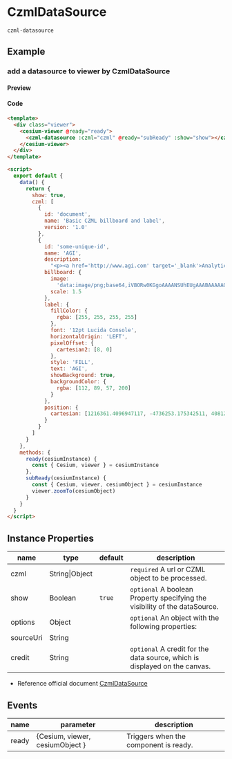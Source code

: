 # CzmlDataSource

`czml-datasource`

## Example

### add a datasource to viewer by CzmlDataSource

#### Preview

<doc-preview>
  <template>
    <div class="viewer">
      <cesium-viewer @ready="ready">
        <czml-datasource :czml="czml" @ready="subReady" :show="show"></czml-datasource>
      </cesium-viewer>
    </div>
  </template>

  <script>
    export default {
      data () {
        return {
          show: true,
          czml: [{
              "id" : "document",
              "name" : "Basic CZML billboard and label",
              "version" : "1.0"
          }, {
              "id" : "some-unique-id",
              "name" : "AGI",
              "description" : "<p><a href='http://www.agi.com' target='_blank'>Analytical Graphics, Inc.</a> (AGI) founded Cesium.</p>",
              "billboard" : {
                  "image" : "data:image/png;base64,iVBORw0KGgoAAAANSUhEUgAAABAAAAAQCAYAAAAf8/9hAAAAAXNSR0IArs4c6QAAAARnQU1BAACxjwv8YQUAAAAJcEhZcwAADsMAAA7DAcdvqGQAAACvSURBVDhPrZDRDcMgDAU9GqN0lIzijw6SUbJJygUeNQgSqepJTyHG91LVVpwDdfxM3T9TSl1EXZvDwii471fivK73cBFFQNTT/d2KoGpfGOpSIkhUpgUMxq9DFEsWv4IXhlyCnhBFnZcFEEuYqbiUlNwWgMTdrZ3JbQFoEVG53rd8ztG9aPJMnBUQf/VFraBJeWnLS0RfjbKyLJA8FkT5seDYS1Qwyv8t0B/5C2ZmH2/eTGNNBgMmAAAAAElFTkSuQmCC",
                  "scale" : 1.5
              },
              "label" : {
                  "fillColor" : {
                      "rgba" : [255, 255, 255, 255]
                  },
                  "font" : "12pt Lucida Console",
                  "horizontalOrigin" : "LEFT",
                  "pixelOffset" : {
                      "cartesian2" : [8, 0]
                  },
                  "style" : "FILL",
                  "text" : "AGI",
                  "showBackground" : true,
                  "backgroundColor" : {
                      "rgba" : [112, 89, 57, 200]
                  }
              },
              "position" : {
                  "cartesian":[
                      1216361.4096947117, -4736253.175342511, 4081267.4865667094
                  ]
              }
          }]
        }
      },
      methods: {
        ready (cesiumInstance) {
          const { Cesium, viewer } = cesiumInstance
        },
        subReady (cesiumInstance){
          const { Cesium, viewer, cesiumObject } = cesiumInstance
          viewer.zoomTo(cesiumObject)
        }
      }
    }
  </script>
</doc-preview>

#### Code

```html
<template>
  <div class="viewer">
    <cesium-viewer @ready="ready">
      <czml-datasource :czml="czml" @ready="subReady" :show="show"></czml-datasource>
    </cesium-viewer>
  </div>
</template>

<script>
  export default {
    data() {
      return {
        show: true,
        czml: [
          {
            id: 'document',
            name: 'Basic CZML billboard and label',
            version: '1.0'
          },
          {
            id: 'some-unique-id',
            name: 'AGI',
            description:
              "<p><a href='http://www.agi.com' target='_blank'>Analytical Graphics, Inc.</a> (AGI) founded Cesium.</p>",
            billboard: {
              image:
                'data:image/png;base64,iVBORw0KGgoAAAANSUhEUgAAABAAAAAQCAYAAAAf8/9hAAAAAXNSR0IArs4c6QAAAARnQU1BAACxjwv8YQUAAAAJcEhZcwAADsMAAA7DAcdvqGQAAACvSURBVDhPrZDRDcMgDAU9GqN0lIzijw6SUbJJygUeNQgSqepJTyHG91LVVpwDdfxM3T9TSl1EXZvDwii471fivK73cBFFQNTT/d2KoGpfGOpSIkhUpgUMxq9DFEsWv4IXhlyCnhBFnZcFEEuYqbiUlNwWgMTdrZ3JbQFoEVG53rd8ztG9aPJMnBUQf/VFraBJeWnLS0RfjbKyLJA8FkT5seDYS1Qwyv8t0B/5C2ZmH2/eTGNNBgMmAAAAAElFTkSuQmCC',
              scale: 1.5
            },
            label: {
              fillColor: {
                rgba: [255, 255, 255, 255]
              },
              font: '12pt Lucida Console',
              horizontalOrigin: 'LEFT',
              pixelOffset: {
                cartesian2: [8, 0]
              },
              style: 'FILL',
              text: 'AGI',
              showBackground: true,
              backgroundColor: {
                rgba: [112, 89, 57, 200]
              }
            },
            position: {
              cartesian: [1216361.4096947117, -4736253.175342511, 4081267.4865667094]
            }
          }
        ]
      }
    },
    methods: {
      ready(cesiumInstance) {
        const { Cesium, viewer } = cesiumInstance
      },
      subReady(cesiumInstance) {
        const { Cesium, viewer, cesiumObject } = cesiumInstance
        viewer.zoomTo(cesiumObject)
      }
    }
  }
</script>
```

## Instance Properties

| name      | type           | default | description                                                                |
| --------- | -------------- | ------- | -------------------------------------------------------------------------- |
| czml      | String\|Object |         | `required` A url or CZML object to be processed.                           |
| show      | Boolean        | `true`  | `optional` A boolean Property specifying the visibility of the dataSource. |
| options   | Object         |         | `optional` An object with the following properties:                        |
| sourceUri | String         |         |                                                                            |
| credit    | String         |         | `optional` A credit for the data source, which is displayed on the canvas. |

- Reference official document [CzmlDataSource](https://cesium.com/docs/cesiumjs-ref-doc/CzmlDataSource.html)

## Events

| name  | parameter                       | description                           |
| ----- | ------------------------------- | ------------------------------------- |
| ready | {Cesium, viewer, cesiumObject } | Triggers when the component is ready. |
